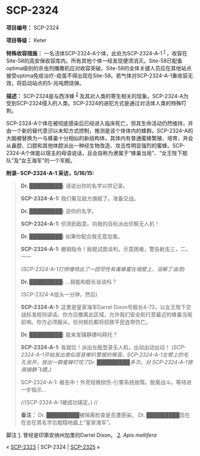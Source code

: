 # SCP-2324
                        


**项目编号：** SCP-2324

**项目等级：** Keter

**特殊收容措施：** 一名活体SCP-2324-A个体，此处为SCP-2324-A-1<sup class='footnoteref'>
 <a shape='rect' class='footnoteref' id='footnoteref-1' href='javascript:;' onclick='WIKIDOT.page.utils.scrollToReference(&apos;footnote-1&apos;)'>1</a>
</sup>，收容在Site-58的高安保收容库内。所有其他个体一经发现便须消灭。Site-58已配备optima级别的杀虫剂播撒机应对收容突破。Site-58的全体关键人员应在其他站点接受optima免疫治疗-疫苗不得出现在Site-58。若气体对SCP-2324-A-1重收容无效，将启动站点的5-兆吨燃烧弹。

**描述：** SCP-2324是与西洋蜂<sup class='footnoteref'>
 <a shape='rect' class='footnoteref' id='footnoteref-2' href='javascript:;' onclick='WIKIDOT.page.utils.scrollToReference(&apos;footnote-2&apos;)'>2</a>
</sup>及其对人类的寄生相关的现象。SCP-2324-A为受到SCP-2324侵入的人类。SCP-2324的进犯方式是通过对活体人类的特殊叮刺。

SCP-2324-A个体在被彻底感染后已经进入临床死亡，但其生命活动仍然维持，并由一个新的替代意识以未知方式控制，推测是该个体体内的蜂群。SCP-2324-A的大脑被替换为一与蜂巢十分相似的新结构体，其体内有普通蜜蜂繁殖、培育，并会从鼻腔、口腔和其他体腔派出一种经生物改造、攻击性明显强烈的蜜蜂。SCP-2324-A个体能以宿主的母语说话，且会自称为隶属于“蜂巢当局”、“女王陛下舰队”及“女王海军”的一个军舰。

**附录- SCP-2324-A-1 采访，5/16/15:** 


> **Dr. █████████:** 请说出你的名字以供记录。
> 
> **SCP-2324-A-1:**  我们看见敌方旗舰了。准备交战。
> 
> **Dr. █████████:** 说你的名字。
> 
> **SCP-2324-A-1:**  侦测到敌意。向我的目标派出侦察无人机！
> 
> **Dr. █████████:**  如果你配合我无意加害。
> 
> **SCP-2324-A-1:**  撤销指令！敌舰试图谈判。示意困难，警告射击三，二，一—
> 
> *(SCP-2324-A-1打喷嚏喷出了一团苛性有毒蜂蜜在墙壁上，溶解了油漆)* 
> 
> **Dr. █████████:**  …我能和舰长谈谈吗？
> 
> (SCP-2324-A低头一分钟，然后)
> 
> **SCP-2324-A-1:**  这里是皇家海军Darrel Dixon号舰长4-73，以女王陛下交战标准规则讲话。你方应撤离此区域，允许我们安全航行至最近的蜂巢当局前哨。你方必须服从，任何抵抗都将招致平民连带伤亡。
> 
> **Dr. █████████:**  能来发镇静镖吗拜托？
> 
> **SCP-2324-A-1:**  各就位！派出左舷登录无人机，出动出动出动！ *(SCP-2324-A-1开始发出类似高音喇叭警报的喉音。SCP-2324-A-1左臂上的毛孔张开，放出一群蜜蜂叮咬了Dr. █████████多次。对 SCP-2324-A-1使用镇静飞镖。)* 
> 
> SCP-2324-A-1: 被击中！外壳轻微损伤-引擎系统故障。脱离战斗。等待进一步指示…
> 
> //(SCP-2324-A-1被成功镇定。) //
> 
> **备注：** Dr. █████████被隔离检查是否遭感染。 Dr. █████████现在在会在其名字后粗糙地画上“皇家海军”。
> 


脚注
<a shape='rect' href='javascript:;' onclick='WIKIDOT.page.utils.scrollToReference(&apos;footnoteref-1&apos;)'>1</a>. 曾经是印第安纳州加里的Darrel Dixon。
<a shape='rect' href='javascript:;' onclick='WIKIDOT.page.utils.scrollToReference(&apos;footnoteref-2&apos;)'>2</a>. *Apis mellifera* 



« [SCP-2323](/scp-2323) | SCP-2324 | <a shape='rect' class='newpage' href='/scp-2325'>SCP-2325</a> »





                    